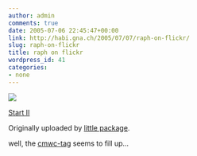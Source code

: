 ```yaml
---
author: admin
comments: true
date: 2005-07-06 22:45:47+00:00
link: http://habi.gna.ch/2005/07/07/raph-on-flickr/
slug: raph-on-flickr
title: raph on flickr
wordpress_id: 41
categories:
- none
---
```



 [![](http://photos18.flickr.com/24117167_cffa334a0b_m.jpg)](http://www.flickr.com/photos/littlepackage/24117167/)
   

 
  [Start II](http://www.flickr.com/photos/littlepackage/24117167/)
    

  Originally uploaded by [little package](http://www.flickr.com/people/littlepackage/).
 



well, the [cmwc-tag](http://flickr.com/photos/tags/cmwc) seems to fill up...
  

